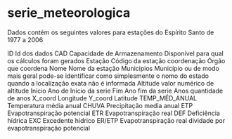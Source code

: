 # serie_meteorologica

Dados contém os seguintes valores para estações do Espírito Santo de 1977 a 2006

ID	Id dos dados
CAD	Capacidade de Armazenamento Disponível para qual os cálculos foram gerados
Estação	Código da estação
coordenação	Órgão que coordena
Nome	Nome da estação
Municipios	Município ou de modo mais geral pode-se identificar como simplesmente o nomo do estado quando a localização exata não é informada
Altitude	valor numérico de altitude
Início	Ano de Inicio da serie
Fim	Ano fim da serie
Anos	quantidade de anos
X_coord	Longitude
Y_coord	Latitude
TEMP_MÉD_ANUAL	Temperatura média anual
CHUVA	Precipitação media anual
ETP	Evapotranspiração potencial
ETR	Evapotranspiração real
DEF	Deficiência hídrica
EXC	Excedente hídrico
ER/ETP	Evapotranspiração real dividade por evapotranspiração potencial
